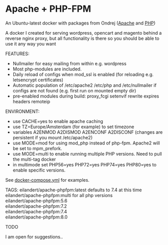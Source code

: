 # Apache + PHP-FPM 

An Ubuntu-latest docker with packages from Ondrej ([Apache](https://launchpad.net/~ondrej/+archive/ubuntu/apache2) and [PHP](https://launchpad.net/~ondrej/+archive/ubuntu/php))

A docker I created for serving wordpress, opencart and magento behind a reverse nginx proxy, but all functionality is there so you should be able to use it any way you want<BR>

FEATURES:
* Nullmailer for easy mailing from within e.g. wordpress
* Most php-modules are included.
* Daily reload of configs when mod_ssl is enabled (for reloading e.g. letsencrypt certificates)
* Automatic population of /etc/apache2 /etc/php and /etc/nullmailer if configs are not found (e.g. first run on mounted empty dir)
* pre-enabled modules during build: proxy_fcgi setenvif rewrite expires headers remoteip

ENVIRONMENT:
* use CACHE=yes to enable apache caching
* use TZ=Europe/Amsterdam (for example) to set timezone 
* variables A2ENMOD A2DISMOD A2ENCONF A2DISCONF (changes are persistent if you mount /etc/apache2)
* use MODE=mod for using mod_php instead of php-fpm. Apache2 will be set to mpm_prefork.
* use MODE=multi to enable running multiple PHP versions. Need to pull the multi-tag docker
* in multimode set PHP56=yes PHP72=yes PHP74=yes PHP80=yes to enable specific versions.

See [docker-compose.yml](https://github.com/eilandert/dockerized/blob/master/apache-phpfpm/docker-compose.yml) for examples.

TAGS:
eilandert/apache-phpfpm:latest defaults to 7.4 at this time<BR>
eilandert/apache-phpfpm:multi for all php versions<BR>
eilandert/apache-phpfpm:5.6<BR>
eilandert/apache-phpfpm:7.2<BR>
eilandert/apache-phpfpm:7.4<BR>
eilandert/apache-phpfpm:8.0<BR>

TODO

I am open for suggestions..
